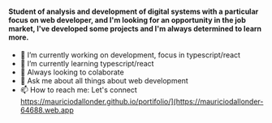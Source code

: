 


#### Student of analysis and development of digital systems with a particular focus on web developer, and I'm looking for an opportunity in the job market, I've developed some projects and I'm always determined to learn more.


- 🔭 I’m currently working on development, focus in typescript/react
- 🌱 I’m currently learning typescript/react
- 👯 Always looking to colaborate
- 💬 Ask me about all things about web development
- 📫 How to reach me: Let's connect https://mauriciodallonder.github.io/portifolio/](https://mauriciodallonder-64688.web.app

